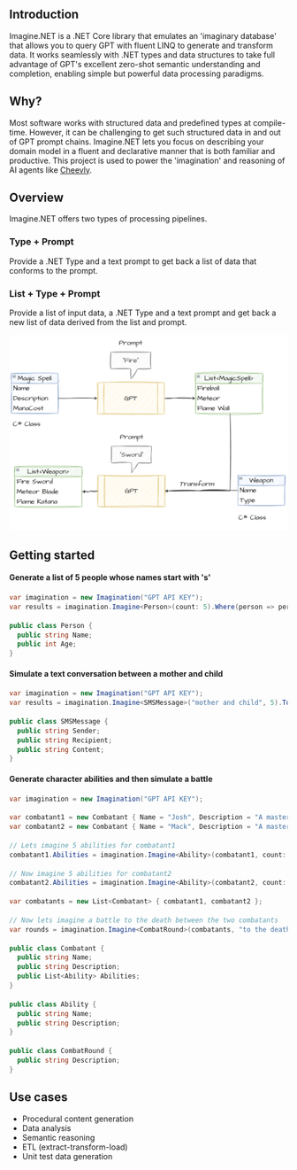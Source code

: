 ## Introduction
Imagine.NET is a .NET Core library that emulates an 'imaginary database' that allows you to query GPT with fluent LINQ to generate and transform data. It works seamlessly with .NET types and data structures to take full advantage of GPT's excellent zero-shot semantic understanding and completion, enabling simple but powerful data processing paradigms.

## Why?
Most software works with structured data and predefined types at compile-time. However, it can be challenging to get such structured data in and out of GPT prompt chains. Imagine.NET lets you focus on describing your domain model in a fluent and declarative manner that is both familiar and productive. This project is used to power the 'imagination' and reasoning of AI agents like [Cheevly](https://www.cheevly.com/).

## Overview
Imagine.NET offers two types of processing pipelines.

### Type + Prompt
Provide a .NET Type and a text prompt to get back a list of data that conforms to the prompt.
  
### List + Type + Prompt
Provide a list of input data, a .NET Type and a text prompt and get back a new list of data derived from the list and prompt.
  
![Diagram](design.png?raw=true "Diagram")


## Getting started

#### Generate a list of 5 people whose names start with 's'
```C#
var imagination = new Imagination("GPT API KEY");
var results = imagination.Imagine<Person>(count: 5).Where(person => person.Name.StartsWith("s")).ToList();

public class Person {
  public string Name;
  public int Age;
}
```

#### Simulate a text conversation between a mother and child
```C#
var imagination = new Imagination("GPT API KEY");
var results = imagination.Imagine<SMSMessage>("mother and child", 5).ToList();

public class SMSMessage {
  public string Sender;
  public string Recipient;
  public string Content;
}
```

#### Generate character abilities and then simulate a battle
```C#
var imagination = new Imagination("GPT API KEY");

var combatant1 = new Combatant { Name = "Josh", Description = "A master of canine magic" };
var combatant2 = new Combatant { Name = "Mack", Description = "A master of feline magic" };

// Lets imagine 5 abilities for combatant1
combatant1.Abilities = imagination.Imagine<Ability>(combatant1, count: 5).ToList();

// Now imagine 5 abilities for combatant2
combatant2.Abilities = imagination.Imagine<Ability>(combatant2, count: 5).ToList();

var combatants = new List<Combatant> { combatant1, combatant2 };

// Now lets imagine a battle to the death between the two combatants
var rounds = imagination.Imagine<CombatRound>(combatants, "to the death").ToList();
            
public class Combatant {
  public string Name;
  public string Description;
  public List<Ability> Abilities;
}

public class Ability {
  public string Name;
  public string Description;
}

public class CombatRound {
  public string Description;
}
```

## Use cases
 - Procedural content generation
 - Data analysis
 - Semantic reasoning
 - ETL (extract-transform-load)
 - Unit test data generation
